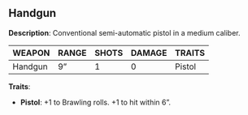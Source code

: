 ## Handgun

**Description**: Conventional semi-automatic pistol in a medium caliber.

| WEAPON  | RANGE | SHOTS | DAMAGE | TRAITS |
| ------- | ----- | ----- | ------ | ------ |
| Handgun | 9”    | 1     | 0      | Pistol |

**Traits**:
- **Pistol**: +1 to Brawling rolls. +1 to hit within 6”.
